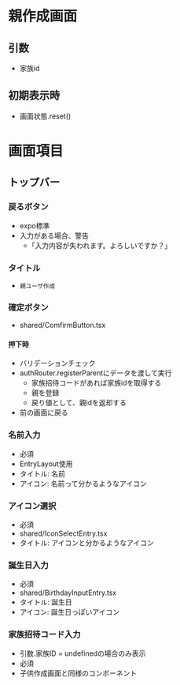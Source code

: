 # 親作成画面

## 引数
- 家族id

## 初期表示時
- 画面状態.reset()

# 画面項目
## トップバー
### 戻るボタン
- expo標準
- 入力がある場合、警告
  - ｢入力内容が失われます。よろしいですか？｣

### タイトル
- `親ユーザ作成`

### 確定ボタン
- shared/ComfirmButton.tsx
#### 押下時
- バリデーションチェック
- authRouter.registerParentにデータを渡して実行
  - 家族招待コードがあれば家族idを取得する
  - 親を登録
  - 戻り値として、親idを返却する
- 前の画面に戻る

### 名前入力
- 必須
- EntryLayout使用
- タイトル: 名前
- アイコン: 名前って分かるようなアイコン

### アイコン選択
- 必須
- shared/IconSelectEntry.tsx
- タイトル: アイコンと分かるようなアイコン

### 誕生日入力
- 必須
- shared/BirthdayInputEntry.tsx
- タイトル: 誕生日
- アイコン: 誕生日っぽいアイコン

### 家族招待コード入力
- 引数.家族ID = undefinedの場合のみ表示
- 必須
- 子供作成画面と同様のコンポーネント


